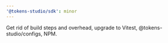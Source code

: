 ```yaml
---
'@tokens-studio/sdk': minor
---
```


Get rid of build steps and overhead, upgrade to Vitest, @tokens-studio/configs, NPM.
